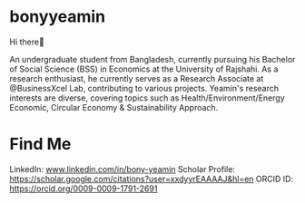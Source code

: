 # bonyyeamin

Hi there👋

An undergraduate student from Bangladesh, currently pursuing his Bachelor of Social Science (BSS) in Economics at the University of Rajshahi. As a research enthusiast, he currently serves as a Research Associate at @BusinessXcel Lab, contributing to various projects. Yeamin's research interests are diverse, covering topics such as Health/Environment/Energy Economic, Circular Economy & Sustainability Approach.

# Find Me

LinkedIn: www.linkedin.com/in/bony-yeamin
Scholar Profile: https://scholar.google.com/citations?user=xxdyyrEAAAAJ&hl=en
ORCID ID: https://orcid.org/0009-0009-1791-2691
